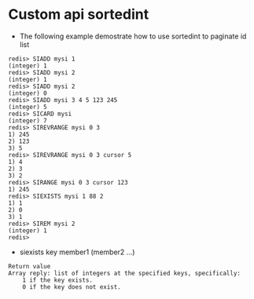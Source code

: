 # Custom api sortedint
* The following example demostrate how to use sortedint to paginate id list
```
redis> SIADD mysi 1
(integer) 1
redis> SIADD mysi 2
(integer) 1
redis> SIADD mysi 2
(integer) 0
redis> SIADD mysi 3 4 5 123 245
(integer) 5
redis> SICARD mysi
(integer) 7
redis> SIREVRANGE mysi 0 3
1) 245
2) 123
3) 5
redis> SIREVRANGE mysi 0 3 cursor 5
1) 4
2) 3
3) 2
redis> SIRANGE mysi 0 3 cursor 123
1) 245
redis> SIEXISTS mysi 1 88 2
1) 1
2) 0
3) 1
redis> SIREM mysi 2
(integer) 1
redis>
```
* siexists key member1 (member2 ...)
```
Return value
Array reply: list of integers at the specified keys, specifically:
    1 if the key exists.
    0 if the key does not exist.
```